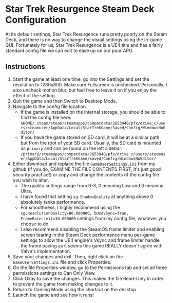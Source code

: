 # Star Trek Resurgence Steam Deck Configuration
At its default settings, Star Trek Resurgence runs pretty poorly on the Steam Deck, and there is no way to change the visual settings using the in-game GUI. Fortunately for us, Star Trek Resurgence is a UE4 title and has a fairly standard config file we can edit to ease up on our poor APU.

## Instructions
1. Start the game at least one time, go into the Settings and set the resolution to 1280x800. Make sure Fullscreen is unchecked. Personally, I also uncheck motion blur, but feel free to leave it on if you enjoy the effect of the setting.
2. Quit the game and then Switch to Desktop Mode.
3. Navigate to the config file location.
    - If the game is installed on the internal storage, you should be able to find the config file here: ```$HOME/.steam/steam/steamapps/compatdata/2653940/pfx/drive_c/users/steamuser/AppData/Local/StarTrekGame/Saved/Config/WindowsNoEditor/```
    - If you have the game stored on SD card, it will be at a similar path but from the root of your SD card. Usually, the SD card is mounted as ```primary``` and can be found on the left sidebar: ```/primary/steamapps/compatdata/2653940/pfx/drive_c/users/steamuser/AppData/Local/StarTrekGame/Saved/Config/WindowsNoEditor/```
4. Either download and replace the file [```GameUserSettings.ini```](https://raw.githubusercontent.com/JustPlainGarak/star-trek-resurgence-steam-deck/main/GameUserSettings.ini) from my github (if you do, EXAMINE THE FILE CONTENTS FIRST, it's just good security practice!) or copy and change the contents of the config file you wish to alter.
    - The quality settings range from 0-3, 0 meaning Low and 3 meaning Ultra.
    - I have found that setting ```sg.ShadowQuality``` at anything above 0 absolutely tanks performance.
    - For smoothness, I highly recommend using the ```sg.ResolutionQuality=80.000000, bUseVSync=True, FrameRateLimit=30.000000``` settings from my config file, whatever you choose to do.
    - I also recommend disabling the SteamOS frame limiter and enabling screen tearing in the Steam Deck performance menu per-game settings to allow the UE4 engine's Vsync and frame limiter handle the frame pacing as it seems this game REALLY doesn't agree with Valve's implementation.
5. Save your changes and exit. Then, right click on the ```GameUserSettings.ini``` file and click Properties.
6. On the file Properties window, go to the Permissions tab and set all three permissions settings to Can Only View.
7. Click Okay to save the changes. This makes the file Read-Only in order to prevent the game from making changes to it.
8. Return to Gaming Mode using the shortcut on the desktop.
9. Launch the game and see how it runs!
